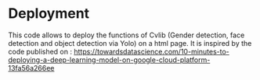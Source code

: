 # Deployment

This code allows to deploy the functions of Cvlib (Gender detection, face detection and object detection via Yolo) on a html page. It is inspired by the code published on : https://towardsdatascience.com/10-minutes-to-deploying-a-deep-learning-model-on-google-cloud-platform-13fa56a266ee

